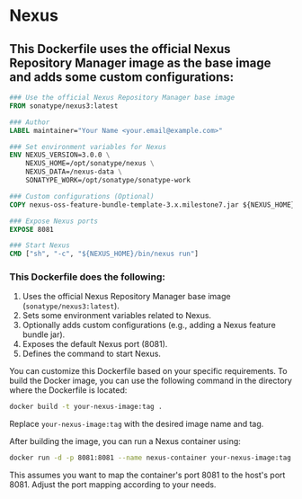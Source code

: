 # Nexus
## This Dockerfile uses the official Nexus Repository Manager image as the base image and adds some custom configurations:

```Dockerfile
### Use the official Nexus Repository Manager base image
FROM sonatype/nexus3:latest

### Author
LABEL maintainer="Your Name <your.email@example.com>"

### Set environment variables for Nexus
ENV NEXUS_VERSION=3.0.0 \
    NEXUS_HOME=/opt/sonatype/nexus \
    NEXUS_DATA=/nexus-data \
    SONATYPE_WORK=/opt/sonatype/sonatype-work

### Custom configurations (Optional)
COPY nexus-oss-feature-bundle-template-3.x.milestone7.jar ${NEXUS_HOME}/system/org/sonatype/nexus/assemblies/nexus-oss-feature-bundle/3.x.milestone7/nexus-oss-feature-bundle-3.x.milestone7.jar

### Expose Nexus ports
EXPOSE 8081

### Start Nexus
CMD ["sh", "-c", "${NEXUS_HOME}/bin/nexus run"]
```

### This Dockerfile does the following:

1. Uses the official Nexus Repository Manager base image (`sonatype/nexus3:latest`).
2. Sets some environment variables related to Nexus.
3. Optionally adds custom configurations (e.g., adding a Nexus feature bundle jar).
4. Exposes the default Nexus port (8081).
5. Defines the command to start Nexus.

You can customize this Dockerfile based on your specific requirements. To build the Docker image, you can use the following command in the directory where the Dockerfile is located:

```bash
docker build -t your-nexus-image:tag .
```

Replace `your-nexus-image:tag` with the desired image name and tag.

After building the image, you can run a Nexus container using:

```bash
docker run -d -p 8081:8081 --name nexus-container your-nexus-image:tag
```

This assumes you want to map the container's port 8081 to the host's port 8081. Adjust the port mapping according to your needs.
